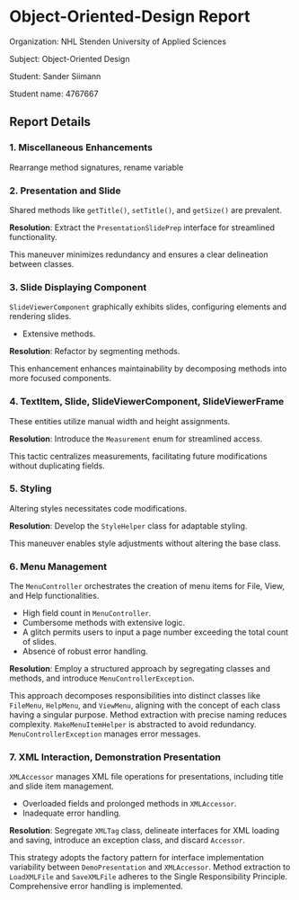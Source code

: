 # Object-Oriented-Design Report

Organization: NHL Stenden University of Applied Sciences

Subject: Object-Oriented Design

Student: Sander Siimann

Student name: 4767667

## Report Details

### 1. Miscellaneous Enhancements

Rearrange method signatures, rename variable

### 2. Presentation and Slide

Shared methods like `getTitle()`, `setTitle()`, and `getSize()` are prevalent.

**Resolution**: Extract the `PresentationSlidePrep` interface for streamlined functionality.

This maneuver minimizes redundancy and ensures a clear delineation between classes.

### 3. Slide Displaying Component

`SlideViewerComponent` graphically exhibits slides, configuring elements and rendering slides.

- Extensive methods.

**Resolution**: Refactor by segmenting methods.

This enhancement enhances maintainability by decomposing methods into more focused components.

### 4. TextItem, Slide, SlideViewerComponent, SlideViewerFrame

These entities utilize manual width and height assignments.

**Resolution**: Introduce the `Measurement` enum for streamlined access.

This tactic centralizes measurements, facilitating future modifications without duplicating fields.

### 5. Styling

Altering styles necessitates code modifications.

**Resolution**: Develop the `StyleHelper` class for adaptable styling.

This maneuver enables style adjustments without altering the base class.

### 6. Menu Management

The `MenuController` orchestrates the creation of menu items for File, View, and Help functionalities.

- High field count in `MenuController`.
- Cumbersome methods with extensive logic.
- A glitch permits users to input a page number exceeding the total count of slides.
- Absence of robust error handling.

**Resolution**: Employ a structured approach by segregating classes and methods, and introduce `MenuControllerException`.

This approach decomposes responsibilities into distinct classes like `FileMenu`, `HelpMenu`, and `ViewMenu`, aligning with the concept of each class having a singular purpose. Method extraction with precise naming reduces complexity. `MakeMenuItemHelper` is abstracted to avoid redundancy. `MenuControllerException` manages error messages.

### 7. XML Interaction, Demonstration Presentation

`XMLAccessor` manages XML file operations for presentations, including title and slide item management.

- Overloaded fields and prolonged methods in `XMLAccessor`.
- Inadequate error handling.

**Resolution**: Segregate `XMLTag` class, delineate interfaces for XML loading and saving, introduce an exception class, and discard `Accessor`.

This strategy adopts the factory pattern for interface implementation variability between `DemoPresentation` and `XMLAccessor`. Method extraction to `LoadXMLFile` and `SaveXMLFile` adheres to the Single Responsibility Principle. Comprehensive error handling is implemented.